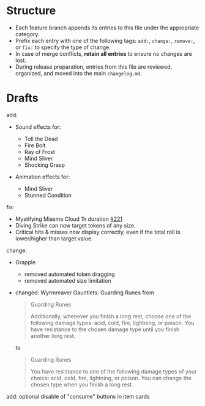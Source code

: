 # Structure
- Each feature branch appends its entries to this file under the appropriate category.
- Prefix each entry with one of the following tags: `add:`, `change:`, `remove:`, or `fix:` to specify the type of change.
- In case of merge conflicts, **retain all entries** to ensure no changes are lost.
- During release preparation, entries from this file are reviewed, organized, and moved into the main `changelog.md`.
# Drafts
add: 
- Sound effects for:
    - Toll the Dead
    - Fire Bolt
    - Ray of Frost
    - Mind Sliver
    - Shocking Grasp

- Animation effects for:
    - Mind Sliver
    - Stunned Condition

fix: 
- Mystifying Miasma Cloud 1h duration [#221](https://github.com/Belodri/talia-custom/issues/221)
- Diving Strike can now target tokens of any size.
- Critical hits & misses now display correctly, even if the total roll is lower/higher than target value.

change:
- Grapple
    - removed automated token dragging
    - removed automated size limitation

- changed: Wyrmreaver Gauntlets: Guarding Runes
    from
    > Guarding Runes
    > 
    > Additionally, whenever you finish a long rest, choose one of the following damage types: acid, cold, fire, lightning, or poison. You have resistance to the chosen damage type until you finish another long rest.

    to
    > Guarding Runes
    > 
    > You have resistance to one of the following damage types of your choice: acid, cold, fire, lightning, or poison. You can change the chosen type when you finish a long rest.

add:
    optional disable of "consume" buttons in item cards
